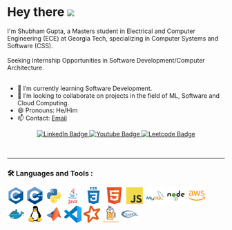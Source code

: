 
<h1>
  Hey there
  <img src="https://media.giphy.com/media/hvRJCLFzcasrR4ia7z/giphy.gif" width="30px"/>
</h1>
I'm Shubham Gupta, a Masters student in Electrical and Computer Engineering (ECE) at Georgia Tech, specializing in Computer Systems and Software (CSS).
<br></br>
Seeking Internship Opportunities in Software Development/Computer Architecture.
<br></br>


- 🌱 I’m currently learning Software Development. 
- 👯 I’m looking to collaborate on projects in the field of ML, Software and Cloud Computing.
- 😄 Pronouns: He/Him
- 📫 Contact: <a href="mailto:shub01gupta@gmail.com"> Email </a>



<div id="badges" align="center">
  <a href="https://www.linkedin.com/in/shubham-gupta2411/">
    <img src="https://img.shields.io/badge/LinkedIn-blue?style=for-the-badge&logo=linkedin&logoColor=white" alt="LinkedIn Badge"/>
  </a>
  <a href="https://www.youtube.com/@ShubhamGupta-xu9zk/videos">
    <img src="https://img.shields.io/badge/YouTube-darkred?style=for-the-badge&logo=youtube&logoColor=white" alt="Youtube Badge"/>
  </a>
  <a href="https://leetcode.com/shub01gupta/">
    <img src="https://img.shields.io/badge/Leetcode-orange?style=for-the-badge&logo=leetcode&logoColor=white" alt="Leetcode Badge"/>
  </a>
  <br></br>
  <img src="https://komarev.com/ghpvc/?username=ShubhG24&style=flat-square&color=blue" alt=""/>

</div>


---

### :hammer_and_wrench: Languages and Tools :

<div>
  <img src="https://github.com/devicons/devicon/blob/6910f0503efdd315c8f9b858234310c06e04d9c0/icons/c/c-original.svg?plain=1" title="C" **alt="C" width="40" height="40"/>
  <img src="https://github.com/devicons/devicon/blob/master/icons/cplusplus/cplusplus-original.svg" title="C++" **alt="C++" width="40" height="40"/>
  <img src="https://github.com/devicons/devicon/blob/6910f0503efdd315c8f9b858234310c06e04d9c0/icons/python/python-original.svg?plain=1" title="Python" **alt="Python" width="40" height="40"/>
  <img src="https://github.com/devicons/devicon/blob/master/icons/java/java-original-wordmark.svg" title="Java" alt="Java" width="40" height="40"/>&nbsp;
  <img src="https://github.com/devicons/devicon/blob/master/icons/css3/css3-plain-wordmark.svg"  title="CSS3" alt="CSS" width="40" height="40"/>&nbsp;
  <img src="https://github.com/devicons/devicon/blob/master/icons/html5/html5-original.svg" title="HTML5" alt="HTML" width="40" height="40"/>&nbsp;
  <img src="https://github.com/devicons/devicon/blob/master/icons/javascript/javascript-original.svg" title="JavaScript" alt="JavaScript" width="40" height="40"/>&nbsp;
  <img src="https://github.com/devicons/devicon/blob/master/icons/mysql/mysql-original-wordmark.svg" title="MySQL"  alt="MySQL" width="40" height="40"/>&nbsp;
  <img src="https://github.com/devicons/devicon/blob/master/icons/nodejs/nodejs-original-wordmark.svg" title="NodeJS" alt="NodeJS" width="40" height="40"/>&nbsp;
  <img src="https://github.com/devicons/devicon/blob/master/icons/amazonwebservices/amazonwebservices-plain-wordmark.svg" title="AWS" alt="AWS" width="40" height="40"/>&nbsp;
  
  <img src="https://github.com/devicons/devicon/blob/6910f0503efdd315c8f9b858234310c06e04d9c0/icons/docker/docker-original.svg?plain=1" title="Docker" alt="Docker" width="40" height="40"/>
  <img src="https://github.com/devicons/devicon/blob/master/icons/linux/linux-original.svg" title="Linux" alt="Linux" width="40" height="40"/>
  <img src="https://github.com/devicons/devicon/blob/master/icons/matlab/matlab-original.svg" title="Matlab" alt="Matlab" width="40" height="40"/>
  
  <img src="https://github.com/devicons/devicon/blob/6910f0503efdd315c8f9b858234310c06e04d9c0/icons/vscode/vscode-original.svg?plain=1" title="VSCode" alt="VScode" width="40" height="40"/>
  <img src="https://github.com/devicons/devicon/blob/master/icons/apachespark/apachespark-original.svg" title="Spark" alt="Spark" width="40" height="40"/>
  <img src="https://github.com/devicons/devicon/blob/master/icons/homebrew/homebrew-original-wordmark.svg" title="Hb" alt="HB" width="40" height="40"/>
  <img src="https://github.com/devicons/devicon/blob/master/icons/opengl/opengl-original.svg" title="openGL" alt="openGl" width="40" height="40"/>

</div>


